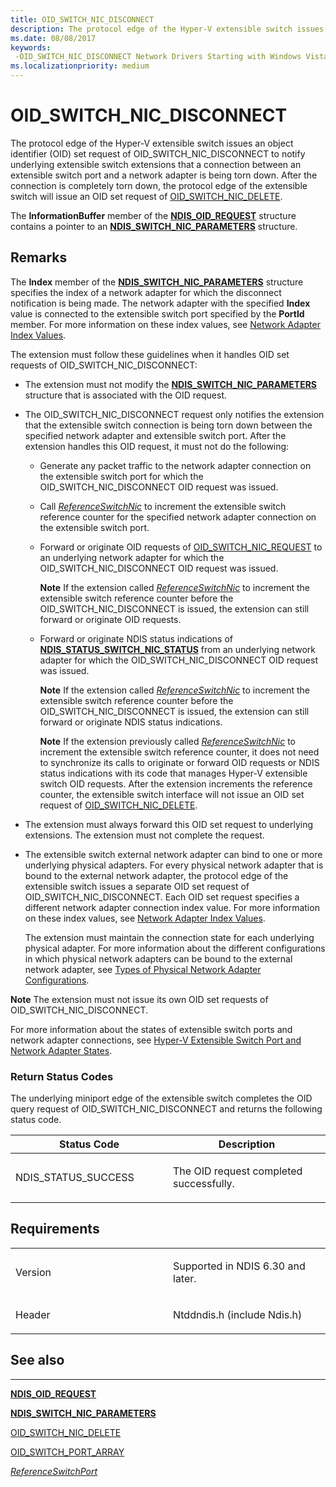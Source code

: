 ```yaml
---
title: OID_SWITCH_NIC_DISCONNECT
description: The protocol edge of the Hyper-V extensible switch issues an object identifier (OID) set request of OID_SWITCH_NIC_DISCONNECT to notify underlying extensible switch extensions that a connection between an extensible switch port and a network adapter is being torn down. After the connection is completely torn down, the protocol edge of the extensible switch will issue an OID set request of OID_SWITCH_NIC_DELETE.
ms.date: 08/08/2017
keywords: 
 -OID_SWITCH_NIC_DISCONNECT Network Drivers Starting with Windows Vista
ms.localizationpriority: medium
---
```


# OID\_SWITCH\_NIC\_DISCONNECT


The protocol edge of the Hyper-V extensible switch issues an object identifier (OID) set request of OID\_SWITCH\_NIC\_DISCONNECT to notify underlying extensible switch extensions that a connection between an extensible switch port and a network adapter is being torn down. After the connection is completely torn down, the protocol edge of the extensible switch will issue an OID set request of [OID\_SWITCH\_NIC\_DELETE](oid-switch-nic-delete.md).

The **InformationBuffer** member of the [**NDIS\_OID\_REQUEST**](/windows-hardware/drivers/ddi/ndis/ns-ndis-_ndis_oid_request) structure contains a pointer to an [**NDIS\_SWITCH\_NIC\_PARAMETERS**](/windows-hardware/drivers/ddi/ntddndis/ns-ntddndis-_ndis_switch_nic_parameters) structure.

## Remarks

The **Index** member of the [**NDIS\_SWITCH\_NIC\_PARAMETERS**](/windows-hardware/drivers/ddi/ntddndis/ns-ntddndis-_ndis_switch_nic_parameters) structure specifies the index of a network adapter for which the disconnect notification is being made. The network adapter with the specified **Index** value is connected to the extensible switch port specified by the **PortId** member. For more information on these index values, see [Network Adapter Index Values](./network-adapter-index-values.md).

The extension must follow these guidelines when it handles OID set requests of OID\_SWITCH\_NIC\_DISCONNECT:

-   The extension must not modify the [**NDIS\_SWITCH\_NIC\_PARAMETERS**](/windows-hardware/drivers/ddi/ntddndis/ns-ntddndis-_ndis_switch_nic_parameters) structure that is associated with the OID request.

-   The OID\_SWITCH\_NIC\_DISCONNECT request only notifies the extension that the extensible switch connection is being torn down between the specified network adapter and extensible switch port. After the extension handles this OID request, it must not do the following:

    -   Generate any packet traffic to the network adapter connection on the extensible switch port for which the OID\_SWITCH\_NIC\_DISCONNECT OID request was issued.

    -   Call [*ReferenceSwitchNic*](/windows-hardware/drivers/ddi/ndis/nc-ndis-ndis_switch_reference_switch_nic) to increment the extensible switch reference counter for the specified network adapter connection on the extensible switch port.

    -   Forward or originate OID requests of [OID\_SWITCH\_NIC\_REQUEST](oid-switch-nic-request.md) to an underlying network adapter for which the OID\_SWITCH\_NIC\_DISCONNECT OID request was issued.

        **Note**  If the extension called [*ReferenceSwitchNic*](/windows-hardware/drivers/ddi/ndis/nc-ndis-ndis_switch_reference_switch_nic) to increment the extensible switch reference counter before the OID\_SWITCH\_NIC\_DISCONNECT is issued, the extension can still forward or originate OID requests.



    -   Forward or originate NDIS status indications of [**NDIS\_STATUS\_SWITCH\_NIC\_STATUS**](./ndis-status-switch-nic-status.md) from an underlying network adapter for which the OID\_SWITCH\_NIC\_DISCONNECT OID request was issued.

        **Note**  If the extension called [*ReferenceSwitchNic*](/windows-hardware/drivers/ddi/ndis/nc-ndis-ndis_switch_reference_switch_nic) to increment the extensible switch reference counter before the OID\_SWITCH\_NIC\_DISCONNECT is issued, the extension can still forward or originate NDIS status indications.

        **Note**  If the extension previously called [*ReferenceSwitchNic*](/windows-hardware/drivers/ddi/ndis/nc-ndis-ndis_switch_reference_switch_nic) to increment the extensible switch reference counter, it does not need to synchronize its calls to originate or forward OID requests or NDIS status indications with its code that manages Hyper-V extensible switch OID requests. After the extension increments the reference counter, the extensible switch interface will not issue an OID set request of [OID\_SWITCH\_NIC\_DELETE](oid-switch-nic-delete.md).

-   The extension must always forward this OID set request to underlying extensions. The extension must not complete the request.

-   The extensible switch external network adapter can bind to one or more underlying physical adapters. For every physical network adapter that is bound to the external network adapter, the protocol edge of the extensible switch issues a separate OID set request of OID\_SWITCH\_NIC\_DISCONNECT. Each OID set request specifies a different network adapter connection index value. For more information on these index values, see [Network Adapter Index Values](./network-adapter-index-values.md).

    The extension must maintain the connection state for each underlying physical adapter. For more information about the different configurations in which physical network adapters can be bound to the external network adapter, see [Types of Physical Network Adapter Configurations](./types-of-physical-network-adapter-configurations.md).

**Note**  The extension must not issue its own OID set requests of OID\_SWITCH\_NIC\_DISCONNECT.

For more information about the states of extensible switch ports and network adapter connections, see [Hyper-V Extensible Switch Port and Network Adapter States](./hyper-v-extensible-switch-port-and-network-adapter-states.md).

### Return Status Codes

The underlying miniport edge of the extensible switch completes the OID query request of OID\_SWITCH\_NIC\_DISCONNECT and returns the following status code.

<table>
<colgroup>
<col width="50%" />
<col width="50%" />
</colgroup>
<thead>
<tr class="header">
<th>Status Code</th>
<th>Description</th>
</tr>
</thead>
<tbody>
<tr class="odd">
<td><p>NDIS_STATUS_SUCCESS</p></td>
<td><p>The OID request completed successfully.</p></td>
</tr>
</tbody>
</table>



## Requirements

<table>
<colgroup>
<col width="50%" />
<col width="50%" />
</colgroup>
<tbody>
<tr class="odd">
<td><p>Version</p></td>
<td><p>Supported in NDIS 6.30 and later.</p></td>
</tr>
<tr class="even">
<td><p>Header</p></td>
<td>Ntddndis.h (include Ndis.h)</td>
</tr>
</tbody>
</table>

## See also


****
[**NDIS\_OID\_REQUEST**](/windows-hardware/drivers/ddi/ndis/ns-ndis-_ndis_oid_request)

[**NDIS\_SWITCH\_NIC\_PARAMETERS**](/windows-hardware/drivers/ddi/ntddndis/ns-ntddndis-_ndis_switch_nic_parameters)

[OID\_SWITCH\_NIC\_DELETE](oid-switch-nic-delete.md)

[OID\_SWITCH\_PORT\_ARRAY](oid-switch-port-array.md)

[*ReferenceSwitchPort*](/windows-hardware/drivers/ddi/ndis/nc-ndis-ndis_switch_reference_switch_port)
